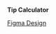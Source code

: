 **Tip Calculator**

[Figma Design](https://www.figma.com/file/FPCTSf30UhLDI4HEkncjzl/Tip-cal?node-id=0%3A1)
